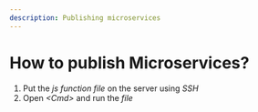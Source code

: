 ```yaml
---
description: Publishing microservices
---
```


# How to publish Microservices?

1. Put the _js function file_ on the server using _SSH_ 
2. Open _&lt;Cmd&gt;_ and run the _file_


